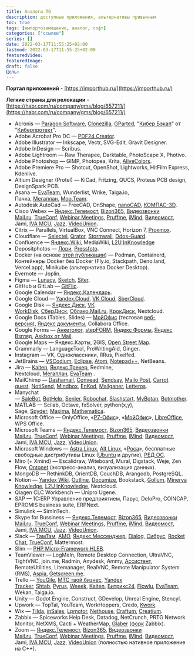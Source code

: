 ```yaml
---
title: Аналоги ПО
description: доступные приложения, альтернативы привычным
toc: true
tags: [импортозамещение, аналог, софт]
categories: ["ссылки"]
series: []
date: 2022-03-17T11:55:25+02:00
lastmod: 2022-03-17T11:55:25+02:00
featuredVideo:
featuredImage: 
draft: false
Цель: 
---
```


**Портал приложений** - [https://importhub.ru/](https://importhub.ru/)

**Легкие страны для релокации** - [https://habr.com/ru/company/gms/blog/657211/](https://habr.com/ru/company/gms/blog/657211/)

- Acronis — [Paragon Software](https://www.paragon-software.com/ru/main-page/), [Clonezilla](https://sourceforge.net/projects/clonezilla/), [GParted](https://gparted.org/), "[Кибер Бэкап](https://cyberprotect.ru/products/backup/)" от "[Киберпротект](https://cyberprotect.ru/)".
- Adobe Acrobat Pro DC — [PDF24 Creator](https://tools.pdf24.org/ru/creator).
- Adobe Illustrator — Inkscape, Vectr, SVG-Edit, Gravit Designer.
- Adobe InDesign — Scribus.
- Adobe Lightroom — Raw Therapee, Darktable, PhotoScape X, Photivo.
- Adobe Photoshop — GIMP, Photopea, Krita, [AliveColors](https://alivecolors.com/ru/about-alivecolors.php).
- Adobe Premiere Pro — Shotcut, OpenShot, Lightworks, HitFilm Express, Kdenlive.
- Altium Designer (Protel) — KiCad, Fritzing, QUCS, Proteus PCB design, DesignSpark PCB.
- Asana — [EvaTeam](https://www.evateam.ru/), Wunderlist, Wrike, Taiga.io, Пачка, [Мегаплан](https://megaplan.ru/), [Moo.Team](https://moo.team/).
- Autodesk AutoCad — FreeCAD, OnShape, [nanoCAD](https://nanocad.ru/), [КОМПАС-3D](https://ascon.ru/products/7/review/).
- Cisco Webex — [Яндекс.Телемост](https://telemost.yandex.ru/), [Bizon365](https://bizon365.ru/), [Видеозвонки Mail.ru](https://calls.mail.ru/), [TrueConf](https://trueconf.ru/), [Webinar Meetings](https://webinar.ru/), [Pruffme](https://ru.pruffme.com/), [iMind](https://imind.ru/), [Видеомост](https://www.videomost.com/), Jami, [IVA MCU](https://iva-tech.ru/catalog/product-iva-mcu/), [Jazz](https://github.com/phphleb/hleb), [VideoUnion](https://videounion.ru/).
- Citrix — Parallels, VirtualBox, VNC Connect, Horizon 7, [Proxmox](https://habr.com/ru/company/selectel/blog/483236/).
- Cloudflare — [Selectel](https://selectel.ru/), [Qrator](https://qrator.net/ru/), [Stormwall](https://stormwall.pro/), [Ddos-Guard](https://ddos-guard.net/).
- Confluence — [Яндекс.Wiki](https://auth.cloud.yandex.ru/agreement?client_id=yc.oauth.wiki), MediaWiki, [L2U InKnowledge](https://l2u.ru/)
- Depositphotos — [Лори](https://lori.ru/), [Pressfoto](https://www.pressfoto.ru/).
- Docker (на основе [этой публикации](https://habr.com/ru/company/first/blog/598337/)) — Podman, Containerd, Контейнеры Docker без Docker (Fly.io, Stackpath, Deno.land, Vercel.app), Minikube (альтернатива Docker Desktop).
- Evernote — Joplin.
- Figma — [Lunacy](https://icons8.com/lunacy), [Sketch](https://www.sketch.com/), [Siter](https://siter.io/).
- GitHub и GitLab — [GitFlic](https://gitflic.ru/).
- Google Calendar — [Яндекс.Календарь](https://calendar.yandex.ru/).
- Google Cloud — [Yandex.Cloud](https://cloud.yandex.ru/), [VK Cloud](https://mcs.mail.ru/databases/), [SberCloud](https://sbercloud.ru/ru).
- Google Disk — [Яндекс Диск](https://disk.yandex.ru/client), [VK WorkDisk](https://biz.mail.ru/teambox/), [СберДиск](https://sberdisk.ru/), [Облако.Mail.ru](https://mcs.mail.ru/), [КрокДиск](https://welcome.disk.croc.ru/), Nextcloud.
- Google Docs (Tables, Slides) — [МойОфис](https://myoffice.ru/) (тестовая [веб-версия](https://edit.myoffice.ru/)), [Яндекс документы](https://docs.yandex.ru/docs), Collabora Office.
- Google Forms — [Анкетолог](https://anketolog.ru/), [stepFORM](https://stepform.io/ru), [Яндекс Формы](https://cloud.yandex.ru/services/forms), [Яндекс Взгляд](https://surveys.yandex.ru/landing), [Askbox от Mail](https://help.mail.ru/biz/askbox).
- Google Maps — Яндекс.Карты, 2GIS, [Open Street Map](https://www.openstreetmap.org/).
- Grammarly — LanguageTool, ProWritingAid, Ginger.
- Instagram — VK, Одноклассники, ЯRus, Pixelfed.
- JetBrains — [VSCodium](https://vscodium.com/), [Eclipse](https://www.eclipse.org/ide/), [Atom](https://atom.io/), [Notepad++](https://notepad-plus-plus.org/), NetBeans.
- Jira — [Kaiten](https://ru.kaiten.io/), [Яндекс.Трекер](https://cloud.yandex.ru/services/tracker), Redmine, Nextcloud, [Мегаплан](https://megaplan.ru/), [EvaTeam](https://www.evateam.ru/) .
- MailChimp — [Dashamail](https://dashamail.ru/), [Convead](https://convead.ru/), [Sendsay](https://sendsay.ru/), [Mailo Post](https://mailopost.ru/), [Carrot quest](https://www.carrotquest.io/), [NotiSend](https://notisend.ru/), [Mindbox](https://mindbox.ru/), [EnKod](https://enkod.io/), [Mailganer](https://mailganer.ru/ru/), [Letteros](https://letteros.com/).
- Manychat — [SaleBot](https://salebot.pro/), [BotHelp](https://bothelp.io/ru), [Senler](https://senler.ru/), [Robochat](https://robochat.io/), [Slashstart](https://slashstart.ru/), [MyBotan](https://mybotan.com/), [Botmother](https://botmother.com/ru).
- MATLAB — Scilab, Octave, fxSolver, python(x,y), Sage, [Spyder](https://www.spyder-ide.org/), [Maxima](https://maxima.sourceforge.io/ru/), [Mathematica](https://habr.com/ru/post/180925/).
- Microsoft Office — OnlyOffice, «[Р7-Офис](https://r7-office.ru/)», «[МойОфис](https://myoffice.ru/)», [LibreOffice](https://ru.libreoffice.org/), WPS Office.
- Microsoft Teams — [Яндекс.Телемост](https://telemost.yandex.ru/), [Bizon365](https://bizon365.ru/), [Видеозвонки Mail.ru](https://calls.mail.ru/), [TrueConf](https://trueconf.ru/), [Webinar Meetings](https://webinar.ru/), [Pruffme](https://ru.pruffme.com/), [iMind](https://imind.ru/), [Видеомост](https://www.videomost.com/), Jami, [IVA MCU](https://iva-tech.ru/catalog/product-iva-mcu/), [Jazz](https://github.com/phphleb/hleb), [VideoUnion](https://videounion.ru/).
- Microsoft Windows — [Astra Linux](https://astralinux.ru/), [Alt Linux](https://alt-linux.ru/), «[Роса](https://www.rosalinux.ru/)», бесплатные свободные дистрибутивы Linux ([Ubuntu](https://ubuntu.com/#download) и другие), [РЕД ОС](https://redos.red-soft.ru/).
- Miro (+ Xmind) — Escalidraw, Witeboard, Mural, Digstack, Weje, Zen Flow, [Ontonet](https://ontonet.ru/) (экспресс-анализ, визуализация данных).
- MongoDB — RethinkDB, OrientDB, CouchDB, Arangodb, PostgreSQL.
- Notion — [Yandex Wiki](https://wiki.yandex.ru/), [Outline](https://www.getoutline.com/), [Documize](https://www.documize.com/), Bookstack, [Gollum](https://github.com/gollum/gollum), [Minerva Knowledge](https://minervasoft.ru/kms), [L2U InKnowledge](https://l2u.ru/), Nextcloud.
- Qiagen CLC Workbench — Unipro Ugene.
- SAP — 1С:ERP Управление предприятием, Парус, DeloPro, COINCAP, EPROMIS business suite, ERPNext.
- Simulink — SimInTech.
- Skype for Bussiness — [Яндекс.Телемост](https://telemost.yandex.ru/), [Bizon365](https://bizon365.ru/), [Видеозвонки Mail.ru](https://calls.mail.ru/), [TrueConf](https://trueconf.ru/), [Webinar Meetings](https://webinar.ru/), [Pruffme](https://ru.pruffme.com/), [iMind](https://imind.ru/), [Видеомост](https://www.videomost.com/), Jami, [IVA MCU](https://iva-tech.ru/catalog/product-iva-mcu/), [Jazz](https://github.com/phphleb/hleb), [VideoUnion](https://videounion.ru/).
- Slack — [ТамТам](https://tamtam.chat/), [AMO](https://amo.tm/), [Яндекс Мессенджер](https://yandex.ru/messenger/), [Dialog](https://dlg.im/ru/), [Сибрус](https://www.cybrus.ru/ru/), [Rocket Chat](https://github.com/RocketChat), [TrueConf](https://trueconf.ru/), Mattermost.
- Slim — [PHP Micro-Framework HLEB](https://github.com/phphleb/hleb).
- TeamViewer — LogMeIn, Remote Desktop Connection, UltraVNC, TightVNC, join.me, Radmin, Anydesk, Ammy, [Ассистент](https://xn--80akicokc0aablc.xn--p1ai/), RemoteUtilities, Litemanager, RealVNC, Remote Manipulator System (RMS), [Aspia](https://habr.com/ru/post/439852/), [Getscreen.me](https://getscreen.me/).
- Trello — [YouGile](https://ru.yougile.com/), [МТС твой бизнес](https://tb.mts.ru/workzen), [Yandex Tracker](https://cloud.yandex.ru/services/tracker), [Shtab](https://shtab.app/), [Pyrus](https://pyrus.com/ru), [Weeek](https://weeek.net/ru), [Kaiten](https://ru.kaiten.io/), [Битрикс24](https://auth2.bitrix24.net/), [Flowlu](https://flowlu.ru/), [EvaTeam](https://www.evateam.ru/), Wekan, Taiga.io.
- Unity — Godot Engine, Construct, GDevelop, Unreal Engine, Stencyl.
- Upwork — TopTal, YouTeam, WorkHoppers, Credo, [Kwork](http://kwork.ru/).
- Wix — [Tilda](https://tilda.cc/), [inSales](https://www.insales.ru/), [Lpmotor](https://lpmotor.ru/), [Nethouse](https://nethouse.ru/), [Craftum](https://craftum.com/), [Creatium](https://creatium.io/).
- Zabbix — Spiceworks Help Desk, Datadog, NetCrunch, PRTG Network Monitor, NetXMS, Cacti + WeatherMap, [Glaber](https://glaber.io/) ([форк](https://gitlab.com/mikler/glaber/-/wikis/%D0%9E%D0%B1%D1%89%D0%B0%D1%8F-%D0%B8%D0%BD%D1%84%D0%BE%D1%80%D0%BC%D0%B0%D1%86%D0%B8%D1%8F,-%D0%B8%D1%81%D1%82%D0%BE%D1%80%D0%B8%D1%8F,-%D0%BE%D1%82%D0%BB%D0%B8%D1%87%D0%B8%D1%8F-%D0%BE%D1%82-Zabbix) Zabbix).
- Zoom — [Яндекс.Телемост](https://telemost.yandex.ru/), [Bizon365](https://bizon365.ru/), [Видеозвонки Mail.ru](https://calls.mail.ru/), [TrueConf](https://trueconf.ru/), [Webinar Meetings](https://webinar.ru/), [Pruffme](https://ru.pruffme.com/), [iMind](https://imind.ru/), [Видеомост](https://www.videomost.com/), Jami, [IVA MCU](https://iva-tech.ru/catalog/product-iva-mcu/), [Jazz](https://github.com/phphleb/hleb), [VideoUnion](https://videounion.ru/) (полностью нативное приложение на C++).
